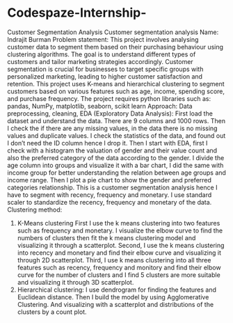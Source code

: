 # Codespaze-Internship-
Customer Segmentation Analysis 
Customer segmentation analysis
Name: Indrajit Burman 
Problem statement:
This project involves analysing customer data to segment them based on their purchasing behaviour using clustering algorithms. The goal is to understand different types of customers and tailor marketing strategies accordingly.
Customer segmentation is crucial for businesses to target specific groups with personalized marketing, leading to higher customer satisfaction and retention. This project uses K-means and hierarchical clustering to segment customers based on various features such as age, income, spending score, and purchase frequency. 
The project requires python libraries such as: pandas, NumPy, matplotlib, seaborn, scikit learn
Approach: 
Data preprocessing, cleaning, EDA (Exploratory Data Analysis):
First load the dataset and understand the data. There are 9 columns and 1000 rows. Then I check the if there are any missing values, in the data there is no missing values and duplicate values. I check the statistics of the data, and found out I don’t need the ID column hence I drop it. Then I start with EDA, first I check with a histogram the valuation of gender and their value count and also the preferred category of the data according to the gender. I divide the age column into groups and visualize it with a bar chart, I did the same with income group for better understanding the relation between age groups and income range. Then I plot a pie chart to show the gender and preferred categories relationship. 
This is a customer segmentation analysis hence I have to segment with recency, frequency and monetary. I use standard scaler to standardize the recency, frequency and monetary of the data. 
Clustering method: 
1)	K-Means clustering 
First I use the k means clustering into two features such as frequency and monetary. I visualize the elbow curve to find the numbers of clusters then fit the k means clustering model and visualizing it through a scatterplot. 
Second, I use the k means clustering into recency and monetary and find their elbow curve and visualizing it through 2D scatterplot.
Third, I use k means clustering into all three features such as recency, frequency and monitory and find their elbow curve for the number of clusters and I find 5 clusters are more suitable and visualizing it through 3D scatterplot. 
2)	Hierarchical clustering:
I use dendrogram for finding the features and Euclidean distance. Then I build the model by using Agglomerative Clustering. And visualizing with a scatterplot and distributions of the clusters by a count plot. 
